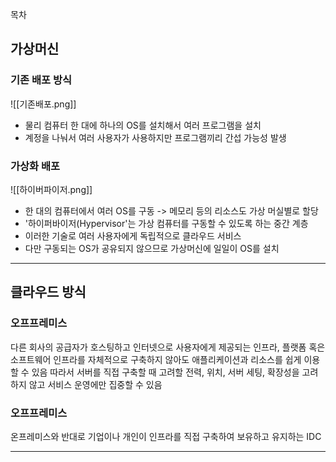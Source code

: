 목차
## 가상머신
### 기존 배포 방식
![[기존배포.png]]
*  물리 컴퓨터 한 대에 하나의 OS를 설치해서 여러 프로그램을 설치
*  계정을 나눠서 여러 사용자가 사용하지만 프로그램끼리 간섭 가능성 발생
### 가상화 배포
![[하이버파이저.png]]
* 한 대의 컴퓨터에서 여러 OS를 구동 -> 메모리 등의 리소스도 가상 머실별로 할당
* '하이퍼바이저(Hypervisor'는 가상 컴퓨터를 구동할 수 있도록 하는 중간 계층
* 이러한 기술로 여러 사용자에게 독립적으로 클라우드 서비스
* 다만 구동되는 OS가 공유되지 않으므로 가상머신에 일일이 OS를 설치
---
## 클라우드 방식
### 오프프레미스
다른 회사의 공급자가 호스팅하고 인터넷으로 사용자에게 제공되는 인프라, 플랫폼 혹은 소프트웨어
인프라를 자체적으로 구축하지 않아도 애플리케이션과 리소스를 쉽게 이용할 수 있음
따라서 서버를 직접 구축할 때 고려할 전력, 위치, 서버 세팅, 확장성을 고려하지 않고 서비스 운영에만 집중할 수 있음
### 오프프레미스
온프레미스와 반대로 기업이나 개인이 인프라를 직접 구축하여 보유하고 유지하는 IDC

---
